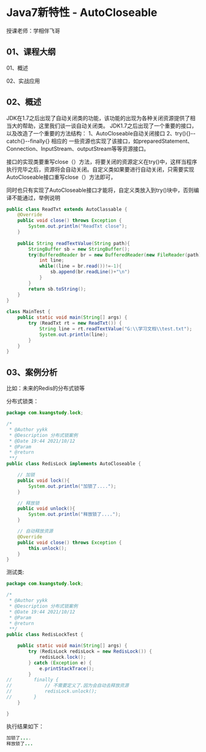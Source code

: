 # Java7新特性 - AutoCloseable

授课老师：学相伴飞哥



## 01、课程大纲

01、概述

02、实战应用



## 02、概述

JDK在1.7之后出现了自动关闭类的功能，该功能的出现为各种关闭资源提供了相当大的帮助，这里我们谈一谈自动关闭类。
JDK1.7之后出现了一个重要的接口，以及改造了一个重要的方法结构：
1、AutoCloseable自动关闭接口
2、try(){}--catch{}--finally{}
相应的 一些资源也实现了该接口，如preparedStatement、Connection、InputStream、outputStream等等资源接口。

接口的实现类要重写close（）方法，将要关闭的资源定义在try()中，这样当程序执行完毕之后，资源将会自动关闭。自定义类如果要进行自动关闭，只需要实现AutoCloseable接口重写close（）方法即可，

同时也只有实现了AutoCloseable接口才能将，自定义类放入到try()块中，否则编译不能通过，举例说明

```java
public class ReadTxt extends AutoClassable {
	@Override
	public void close() throws Exception {
		System.out.println("ReadTxt close");
	}
 
	public String readTextValue(String path){
		StringBuffer sb = new StringBuffer();
		try(BufferedReader br = new BufferedReader(new FileReader(path))){
			int line;
			while((line = br.read())!=-1){
				sb.append(br.readLine()+"\n")
			}
		}
		return sb.toString();
	}
}
 
class MainTest {
	public static void main(String[] args) {
		try (ReadTxt rt = new ReadTxt()) {
			String line = rt.readTextValue("G:\\学习文档\\test.txt");
			System.out.println(line);
		}
	}
}
```





## 03、案例分析

比如：未来的Redis的分布式锁等

分布式锁类：

```java
package com.kuangstudy.lock;

/*
 * @Author yykk
 * @Description 分布式锁案例
 * @Date 19:44 2021/10/12
 * @Param
 * @return
 **/
public class RedisLock implements AutoCloseable {

    // 加锁
    public void lock(){
        System.out.println("加锁了....");
    }

    // 释放锁
    public void unlock(){
        System.out.println("释放锁了....");
    }

    // 自动释放资源
    @Override
    public void close() throws Exception {
        this.unlock();
    }
}

```

测试类:

```java
package com.kuangstudy.lock;

/*
 * @Author yykk
 * @Description 分布式锁案例
 * @Date 19:44 2021/10/12
 * @Param
 * @return
 **/
public class RedisLockTest {

    public static void main(String[] args) {
        try (RedisLock redisLock = new RedisLock()) {
            redisLock.lock();
        } catch (Exception e) {
            e.printStackTrace();
        }
//        finally {
//            // 不需要定义了.因为会自动去释放资源
//            redisLock.unlock();
//        }
    }

}

```

执行结果如下：

```java
加锁了....
释放锁了...
```
















